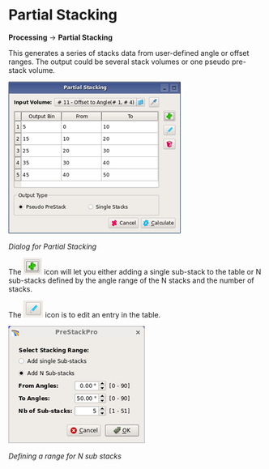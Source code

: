 # Partial Stacking

**Processing** → **Partial Stacking**

This generates a series of stacks data from user-defined angle or offset ranges. The output could be several stack volumes or one pseudo pre-stack volume.

![](../../.gitbook/assets/011_processing.png)

_Dialog for Partial Stacking_

The ![](../../.gitbook/assets/012_processing.png) icon will let you either adding a single sub-stack to the table or N sub-stacks defined by the angle range of the N stacks and the number of stacks.

The ![](../../.gitbook/assets/013_processing.png) icon is to edit an entry in the table.

![](../../.gitbook/assets/014_processing.png)

_Defining a range for N sub stacks_

